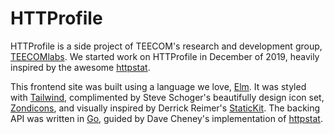# HTTProfile

HTTProfile is a side project of TEECOM's research and development group,
[TEECOMlabs](https://labs.teecom.com). We started work on HTTProfile in December
of 2019, heavily inspired by the awesome
[httpstat](https://github.com/reorx/httpstat).

This frontend site was built using a language we love,
[Elm](https://elm-lang.org). It was styled with
[Tailwind](https://tailwindcss.com), complimented by Steve Schoger's beautifully
design icon set, [Zondicons](https://www.zondicons.com), and visually inspired
by Derrick Reimer's [StaticKit](https://statickit.com). The backing API was
written in [Go](https://golang.org), guided by Dave Cheney's implementation of
[httpstat](https://github.com/davecheney/httpstat).
